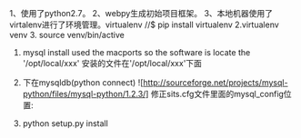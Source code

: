 1、使用了python2.7。
2、webpy生成初始项目框架。
3、本地机器使用了virtalenv进行了环境管理。virtualenv //$ pip install virtualenv  2.virtualenv venv 3. source venv/bin/active 


1. mysql install used the macports
     so the software is locate the '/opt/local/xxx'
     安装的文件在'/opt/local/xxx'下面
2. 下在mysqldb(python connect) ![http://sourceforge.net/projects/mysql-python/files/mysql-python/1.2.3/]
   修正sits.cfg文件里面的mysql_config位置:

3. python setup.py install

